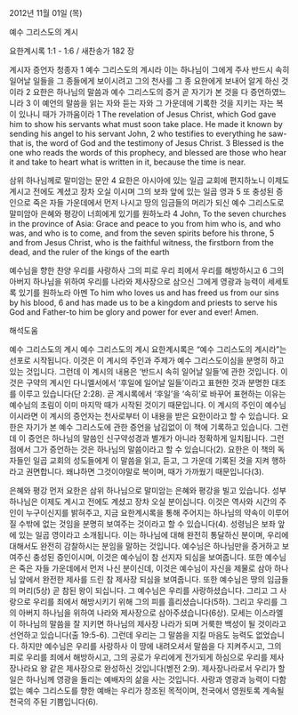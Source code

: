 2012년 11월 01일 (목)

예수 그리스도의 계시



요한계시록 1:1 - 1:6 / 새찬송가 182 장


계시자 증언자 청종자 
1 예수 그리스도의 계시라 이는 하나님이 그에게 주사 반드시 속히 일어날 일들을 그 종들에게 보이시려고 그의 천사를 그 종 요한에게 보내어 알게 하신 것이라 2 요한은 하나님의 말씀과 예수 그리스도의 증거 곧 자기가 본 것을 다 증언하였느니라 3 이 예언의 말씀을 읽는 자와 듣는 자와 그 가운데에 기록한 것을 지키는 자는 복이 있나니 때가 가까움이라
1 The revelation of Jesus Christ, which God gave him to show his servants what must soon take place. He made it known by sending his angel to his servant John, 2 who testifies to everything he saw-that is, the word of God and the testimony of Jesus Christ. 3 Blessed is the one who reads the words of this prophecy, and blessed are those who hear it and take to heart what is written in it, because the time is near.

삼위 하나님께로 말미암는 문안
4 요한은 아시아에 있는 일곱 교회에 편지하노니 이제도 계시고 전에도 계셨고 장차 오실 이시며 그의 보좌 앞에 있는 일곱 영과 5 또 충성된 증인으로 죽은 자들 가운데에서 먼저 나시고 땅의 임금들의 머리가 되신 예수 그리스도로 말미암아 은혜와 평강이 너희에게 있기를 원하노라 
4 John, To the seven churches in the province of Asia: Grace and peace to you from him who is, and who was, and who is to come, and from the seven spirits before his throne, 5 and from Jesus Christ, who is the faithful witness, the firstborn from the dead, and the ruler of the kings of the earth

예수님을 향한 찬양
우리를 사랑하사 그의 피로 우리 죄에서 우리를 해방하시고 6 그의 아버지 하나님을 위하여 우리를 나라와 제사장으로 삼으신 그에게 영광과 능력이 세세토록 있기를 원하노라 아멘
To him who loves us and has freed us from our sins by his blood, 6 and has made us to be a kingdom and priests to serve his God and Father-to him be glory and power for ever and ever! Amen.

해석도움





예수 그리스도의 계시
예수 그리스도의 계시  요한계시록은 “예수 그리스도의 계시라”는 선포로 시작됩니다. 이것은 이 계시의 주인과 주제가 예수 그리스도이심을 분명히 하고 있는 것입니다. 그런데 이 계시의 내용은 ‘반드시 속히 일어날 일들’에 관한 것입니다. 이것은 구약의 계시인 다니엘서에서 ‘후일에 일어날 일들’이라고 표현한 것과 분명한 대조를 이루고 있습니다(단 2:28). 곧 계시록에서 ‘후일’을 ‘속히’로 바꾸어 표현하는 이유는 예수님의 초림이 이미 마지막 때가 시작된 것이기 때문입니다. 이 계시의 주인이 예수님이시라면 이 계시의 증언자는 천사로부터 이 내용을 받은 요한이라고 할 수 있습니다. 요한은 자기가 본 예수 그리스도에 관한 증언을 남김없이 이 책에 기록하고 있습니다. 그런데 이 증언은 하나님의 말씀인 신구약성경과 별개가 아니라 정확하게 일치됩니다. 그런 점에서 그가 증언하는 것은 하나님의 말씀이라고 할 수 있습니다(2). 요한은 이 책의 독자들인 일곱 교회의 성도들에게 이 말씀을 읽고, 듣고, 그 가운데 기록된 것을 지켜 행하라고 권면합니다. 왜냐하면 그것이야말로 복이며, 때가 가까웠기 때문입니다(3). 

은혜와 평강
먼저 요한은 삼위 하나님으로 말미암는 은혜와 평강을 빌고 있습니다. 성부 하나님은 이제도 계시고 전에도 계셨고 장차 오실 분이십니다. 이것은 역사와 시간의 주인이 누구이신지를 밝혀주고, 지금 요한계시록을 통해 주어지는 하나님의 약속이 이루어질 수밖에 없는 것임을 분명히 보여주는 것이라고 할 수 있습니다(4). 성령님은 보좌 앞에 있는 일곱 영이라고 소개됩니다. 이는 하나님에 대해 완전히 통달하신 분이며, 우리에 대해서도 완전히 감찰하시는 분임을 말하는 것입니다. 예수님은 하나님만을 증거하고 보여주신 충성된 증인이시며, 이것은 예수님이 참 선지자 되심을 보여줍니다. 또한 예수님은 죽은 자들 가운데에서 먼저 나신 분이신데, 이것은 예수님이 자신을 제물로 삼아 하나님 앞에서 완전한 제사를 드린 참 제사장 되심을 보여줍니다. 또한 예수님은 땅의 임금들의 머리(5상) 곧 참된 왕이 되십니다. 그 예수님은 우리를 사랑하셨습니다. 그리고 그 사랑으로 우리를 죄에서 해방시키기 위해 그의 피를 흘리셨습니다(5하). 그리고 우리를 그의 아버지 하나님을 위하여 나라와 제사장으로 삼아주셨습니다(6상). 모세는 이스라엘이 하나님의 말씀을 잘 지키면 하나님의 제사장 나라가 되며 거룩한 백성이 될 것이라고 선언하고 있습니다(출 19:5-6). 그런데 우리는 그 말씀을 지킬 마음도 능력도 없었습니다. 하지만 예수님은 우리를 사랑하사 이 땅에 내려오셔서 말씀을 다 지켜주시고, 그의 피로 우리를 죄에서 해방하시고, 그의 공로가 우리에게 전가되게 하심으로 우리를 제사장나라요 왕 같은 제사장으로 완성하신 것입니다(벧전 2:9). 제사장나라로서 우리가 할 일은 하나님께 영광을 돌리는 예배자의 삶을 사는 것입니다. 사랑과 영광과 능력이 다함 없는 예수 그리스도를 향한 예배는 우리가 창조된 목적이며, 천국에서 영원토록 계속될 천국의 주된 기쁨입니다(6).